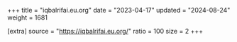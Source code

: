 +++
title = "iqbalrifai.eu.org"
date = "2023-04-17"
updated = "2024-08-24"
weight = 1681

[extra]
source = "https://iqbalrifai.eu.org/"
ratio = 100
size = 2
+++
